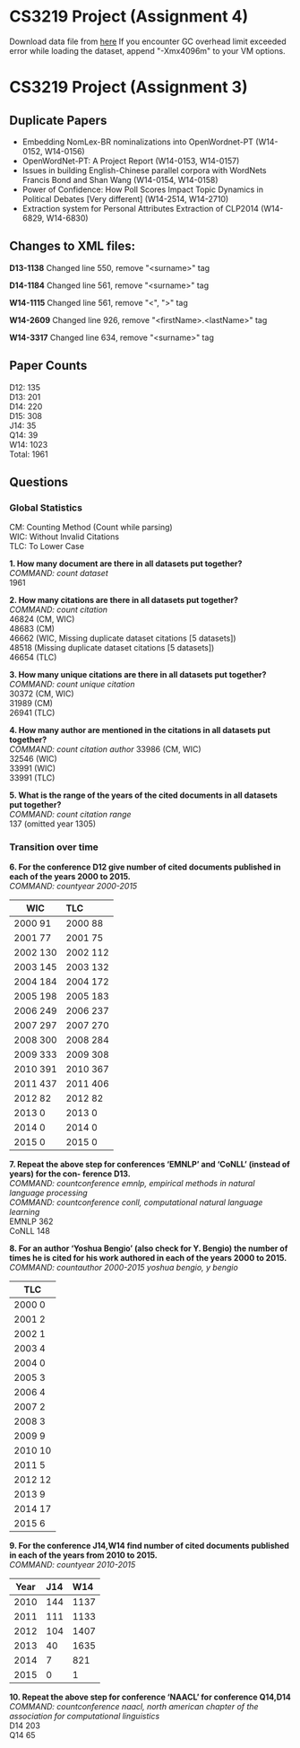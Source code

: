 # CS3219 Project (Assignment 4)

Download data file from [here](https://www.dropbox.com/s/som8h00sq8fn9gd/papers.json?dl=0&m=)
If you encounter GC overhead limit exceeded error while loading the dataset, append "-Xmx4096m" to your VM options.

# CS3219 Project (Assignment 3)

## Duplicate Papers 
* Embedding NomLex-BR nominalizations into OpenWordnet-PT (W14-0152, W14-0156)
* OpenWordNet-PT: A Project Report (W14-0153, W14-0157)
* Issues in building English-Chinese parallel corpora with WordNets Francis Bond and Shan Wang (W14-0154, W14-0158)
* Power of Confidence: How Poll Scores Impact Topic Dynamics in Political Debates [Very different] (W14-2514, W14-2710)
* Extraction system for Personal Attributes Extraction of CLP2014 (W14-6829, W14-6830)


## Changes to XML files:

**D13-1138**
Changed line 550, remove "\<surname>" tag

**D14-1184**
Changed line 561, remove "\<surname>" tag

**W14-1115**
Changed line 561, remove "<", ">" tag

**W14-2609**
Changed line 926, remove "\<firstName>.\<lastName>" tag

**W14-3317**
Changed line 634, remove "\<surname>" tag

## Paper Counts

D12: 135<br>
D13: 201<br>
D14: 220<br>
D15: 308<br>
J14: 35<br>
Q14: 39<br>
W14: 1023<br>
Total: 1961

## Questions

### Global Statistics

CM: Counting Method (Count while parsing)<br>
WIC: Without Invalid Citations<br>
TLC: To Lower Case

**1. How many document are there in all datasets put together?**<br>
*COMMAND: count dataset*<br>
1961

**2. How many citations are there in all datasets put together?**<br>
*COMMAND: count citation*<br>
46824 (CM, WIC)<br>
48683 (CM)<br>
46662 (WIC, Missing duplicate dataset citations [5 datasets])<br>
48518 (Missing duplicate dataset citations [5 datasets])<br>
46654 (TLC)

**3. How many unique citations are there in all datasets put together?**<br>
*COMMAND: count unique citation*<br>
30372 (CM, WIC)<br>
31989 (CM)<br>
26941 (TLC)

**4. How many author are mentioned in the citations in all datasets put together?**<br>
*COMMAND: count citation author*
33986 (CM, WIC)<br>
32546 (WIC)<br>
33991 (WIC)<br>
33991 (TLC)

**5. What is the range of the years of the cited documents in all datasets put together?**<br>
*COMMAND: count citation range*<br>
137 (omitted year 1305)

### Transition over time
**6. For the conference D12 give number of cited documents published in each of the years 2000 to 2015.**<br>
*COMMAND: countyear 2000-2015*<br>

| WIC      | TLC      |
| ---------|:---------|
| 2000 91  | 2000 88  |
| 2001 77  | 2001 75  |
| 2002 130 | 2002 112 |
| 2003 145 | 2003 132 |
| 2004 184 | 2004 172 |
| 2005 198 | 2005 183 |
| 2006 249 | 2006 237 |
| 2007 297 | 2007 270 |
| 2008 300 | 2008 284 |
| 2009 333 | 2009 308 |
| 2010 391 | 2010 367 |
| 2011 437 | 2011 406 |
| 2012 82  | 2012 82  |
| 2013 0   | 2013 0   |
| 2014 0   | 2014 0   |
| 2015 0   | 2015 0   |

**7. Repeat the above step for conferences ‘EMNLP’ and ‘CoNLL’ (instead of years) for the con- ference D13.**<br>
*COMMAND: countconference emnlp, empirical methods in natural language processing*<br>
*COMMAND: countconference conll, computational natural language learning*<br>
EMNLP 362<br>
CoNLL 148

**8. For an author ‘Yoshua Bengio’ (also check for Y. Bengio) the number of times he is cited for his work authored in each of the years 2000 to 2015.**<br>
*COMMAND: countauthor 2000-2015 yoshua bengio, y bengio*<br>

| TLC      |
| ---------|
| 2000 0   |
| 2001 2   |
| 2002 1   |
| 2003 4   |
| 2004 0   |
| 2005 3   |
| 2006 4   |
| 2007 2   |
| 2008 3   |
| 2009 9   |
| 2010 10  |
| 2011 5   |
| 2012 12  |
| 2013 9   |
| 2014 17  |
| 2015 6   |

**9. For the conference J14,W14 find number of cited documents published in each of the years from 2010 to 2015.**<br>
*COMMAND: countyear 2010-2015*<br>

| Year | J14  | W14  |
| -----|:-----|:-----|
| 2010 | 144  | 1137 |
| 2011 | 111  | 1133 |
| 2012 | 104  | 1407 |
| 2013 | 40   | 1635 |
| 2014 | 7    | 821  |
| 2015 | 0    | 1    |

**10. Repeat the above step for conference ‘NAACL’ for conference Q14,D14**<br>
*COMMAND: countconference naacl, north american chapter of the association for computational linguistics*<br>
D14 203<br>
Q14 65
